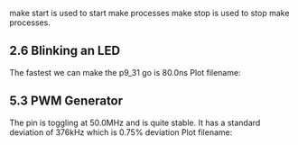 make start is used to start make processes
make stop is used to stop make processes.

2.6 Blinking an LED
--------------------
The fastest we can make the p9_31 go is 80.0ns
Plot filename:

5.3 PWM Generator
--------------------
The pin is toggling at 50.0MHz and is quite stable. It has a 
standard deviation of 376kHz which is 0.75% deviation
Plot filename:

